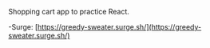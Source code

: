 Shopping cart app to practice React.

-Surge: [https://greedy-sweater.surge.sh/](https://greedy-sweater.surge.sh/)
